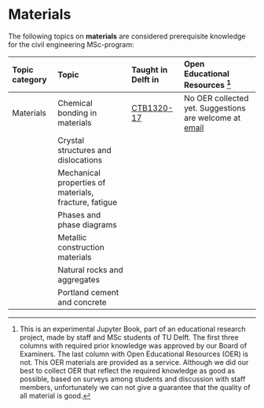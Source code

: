 # Materials

The following topics on **materials** are considered prerequisite knowledge for the civil engineering MSc-program:

|Topic category|Topic   |Taught in Delft in  | Open Educational Resources [^1] |
|:------|:--------|:------------------|:---------------------------|
| Materials      | Chemical bonding in materials                                                                                                                            | [CTB1320-17](https://studiegids.tudelft.nl/a101_displayCourse.do?course_id=61974) | No OER collected yet. Suggestions are welcome at [email](mailto:h.r.schipper@tudelft.nl?subject=pre-for-cem-geo-engineering)
|                      | Crystal structures and dislocations                                                                                                                                        |                                 |
|                      | Mechanical properties of materials, fracture, fatigue                                                                                                                                        |                                 |
|                      | Phases and phase diagrams                                                                                                                                       |                                 |
|                      | Metallic construction materials                                                                                                                                        |                                 |
|                      | Natural rocks and aggregates                                                                                                                                        |                                 |
|                      | Portland cement and concrete                                                                                                                                        |                                 |     |

[^1]: This is an experimental Jupyter Book, part of an educational research project, made by staff and MSc students of TU Delft. The first three columns with required prior knowledge was approved by our Board of Examiners. The last column with Open Educational Resources (OER) is not. This OER materials are provided as a service. Although we did our best to collect OER that reflect the required knowledge as good as possible, based on surveys among students and discussion with staff members, unfortunately we can not give a guarantee that the quality of all material is good.
